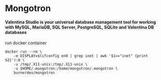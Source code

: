 # Mongotron

#### Valentina Studio is your universal database management tool for working with MySQL, MariaDB, SQL Server, PostgreSQL, SQLite and Valentina DB databases


run docker container
```
docker run --rm \
    -e DISPLAY=$(ifconfig en0 | grep inet | awk '$1=="inet" {print $2}'):0 \
    -v /tmp/.X11-unix:/tmp/.X11-unix \
    -v $HOME/.mongotron:/home/mongotron/.mongotron \
    burnerdev/mongotron
```
